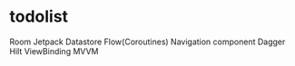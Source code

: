 # todolist

Room
Jetpack Datastore
Flow(Coroutines)
Navigation component
Dagger Hilt
ViewBinding
MVVM
